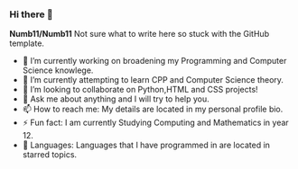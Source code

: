 ### Hi there 👋

**Numb11/Numb11**
Not sure what to write here so stuck with the GitHub template.
- 🔭 I’m currently working on broadening my Programming and Computer Science knowlege.
- 🌱 I’m currently attempting to learn CPP and Computer Science theory.
- 👯 I’m looking to collaborate on Python,HTML and CSS projects!
- 💬 Ask me about anything and I will try to help you.
- 📫 How to reach me: My details are located in my personal profile bio.
- ⚡ Fun fact: I am currently Studying Computing and Mathematics in year 12.
- 🛫 Languages: Languages that I have programmed in are located in starred topics.

